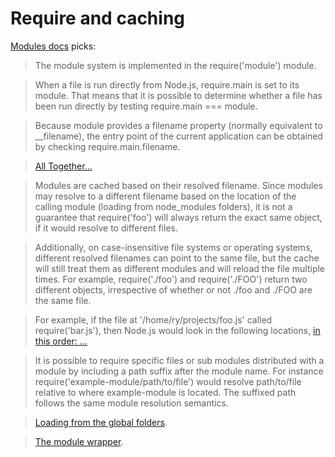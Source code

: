 # Require and caching

[Modules docs](https://nodejs.org/docs/latest/api/modules.html) picks:

> The module system is implemented in the require('module') module.

> When a file is run directly from Node.js, require.main is set to its module. That means that it is possible to determine whether a file has been run directly by testing require.main === module.

> Because module provides a filename property (normally equivalent to __filename), the entry point of the current application can be obtained by checking require.main.filename.

> [All Together...](https://nodejs.org/docs/latest/api/modules.html#modules_all_together)

> Modules are cached based on their resolved filename. Since modules may resolve to a different filename based on the location of the calling module (loading from node_modules folders), it is not a guarantee that require('foo') will always return the exact same object, if it would resolve to different files.

> Additionally, on case-insensitive file systems or operating systems, different resolved filenames can point to the same file, but the cache will still treat them as different modules and will reload the file multiple times. For example, require('./foo') and require('./FOO') return two different objects, irrespective of whether or not ./foo and ./FOO are the same file.

> For example, if the file at '/home/ry/projects/foo.js' called require('bar.js'), then Node.js would look in the following locations, [in this order: ...](https://nodejs.org/docs/latest/api/modules.html#modules_loading_from_node_modules_folders)

> It is possible to require specific files or sub modules distributed with a module by including a path suffix after the module name. For instance require('example-module/path/to/file') would resolve path/to/file relative to where example-module is located. The suffixed path follows the same module resolution semantics.

> [Loading from the global folders](https://nodejs.org/docs/latest/api/modules.html#modules_loading_from_the_global_folders).

> [The module wrapper](https://nodejs.org/docs/latest/api/modules.html#modules_the_module_wrapper).
